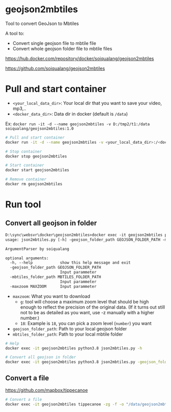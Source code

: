 # geojson2mbtiles
Tool to convert GeoJson to Mbtiles

A tool to:
* Convert single geojson file to mbtile file
* Convert whole geojson folder file to mbtile files

https://hub.docker.com/repository/docker/soiqualang/geojson2mbtiles

https://github.com/soiqualang/geojson2mbtiles

# Pull and start container

* `<your_local_data_dir>`: Your local dir that you want to save your video, mp3,..
* `<docker_data_dir>`: Data dir in docker (default is `/data`)

Ex: `docker run -it -d --name geojson2mbtiles -v D:/tmp2/t1:/data soiqualang/geojson2mbtiles:1.0`

```bash
# Pull and start container
docker run -it -d --name geojson2mbtiles -v <your_local_data_dir>:/<docker_data_dir> soiqualang/geojson2mbtiles:1.0

# Stop container
docker stop geojson2mbtiles

# Start container
docker start geojson2mbtiles

# Remove container
docker rm geojson2mbtiles
```

# Run tool

## Convert all geojson in folder

```txt
D:\sync\websvr\docker\geojson2mbtiles>docker exec -it geojson2mbtiles python3.8 json2mbtiles.py -h
usage: json2mbtiles.py [-h] -geojson_folder_path GEOJSON_FOLDER_PATH -mbtiles_folder_path MBTILES_FOLDER_PATH -maxzoom MAXZOOM

ArgumentParser by soiqualang

optional arguments:
  -h, --help            show this help message and exit
  -geojson_folder_path GEOJSON_FOLDER_PATH
                        Input parammeter
  -mbtiles_folder_path MBTILES_FOLDER_PATH
                        Input parammeter
  -maxzoom MAXZOOM      Input parammeter
```

* `maxzoom`: What you want to download
  * `g`: tool will choose a maximum zoom level that should be high enough to reflect the precision of the original data. (If it turns out still not to be as detailed as you want, use -z manually with a higher number.)
  * `18`: Example is `18`, you can pick a zoom level (`number`) you want
* `geojson_folder_path`: Path to your local geojson folder
* `mbtiles_folder_path`: Path to your local mbtile folder

```bash
# Help
docker exec -it geojson2mbtiles python3.8 json2mbtiles.py -h

# Convert all geojson in folder
docker exec -it geojson2mbtiles python3.8 json2mbtiles.py -geojson_folder_path "/data/geojson2mbtiles/geojson/" -mbtiles_folder_path "/data/geojson2mbtiles/mbtiles/" -maxzoom g

```

## Convert a file

https://github.com/mapbox/tippecanoe

```bash
# Convert a file
docker exec -it geojson2mbtiles tippecanoe -zg -f -o "/data/geojson2mbtiles/mbtiles/t_1vn_hientrang_sdd2015.mbtiles" --drop-densest-as-needed "/data/geojson2mbtiles/geojson/1vn_hientrang_sdd2015.geojson"
```